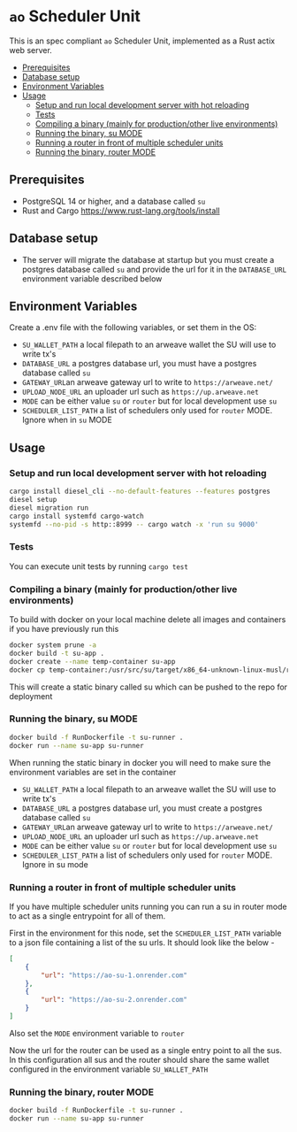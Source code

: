 # `ao` Scheduler Unit

This is an spec compliant `ao` Scheduler Unit, implemented as a Rust actix web server.

<!-- toc -->

- [Prerequisites](#prerequisites)
- [Database setup](#database-setup)
- [Environment Variables](#environment-variables)
- [Usage](#usage)
  - [Setup and run local development server with hot reloading](#setup-and-run-local-development-server-with-hot-reloading)
  - [Tests](#tests)
  - [Compiling a binary (mainly for production/other live environments)](#compiling-a-binary-mainly-for-productionother-live-environments)
  - [Running the binary, su MODE](#running-the-binary-su-mode)
  - [Running a router in front of multiple scheduler units](#running-a-router-in-front-of-multiple-scheduler-units)
  - [Running the binary, router MODE](#running-the-binary-router-mode)

<!-- tocstop -->

## Prerequisites
- PostgreSQL 14 or higher, and a database called `su`
- Rust and Cargo https://www.rust-lang.org/tools/install


## Database setup
- The server will migrate the database at startup but you must create a postgres database called `su` and provide the url for it in the `DATABASE_URL` environment variable described below


## Environment Variables

Create a .env file with the following variables, or set them in the OS:

- `SU_WALLET_PATH` a local filepath to an arweave wallet the SU will use to write tx's
- `DATABASE_URL` a postgres database url, you must have a postgres database called `su`
- `GATEWAY_URL`an arweave gateway url to write to `https://arweave.net/`
- `UPLOAD_NODE_URL` an uploader url such as `https://up.arweave.net`
- `MODE` can be either value `su` or `router` but for local development use `su`
- `SCHEDULER_LIST_PATH` a list of schedulers only used for `router` MODE. Ignore when in `su` MODE


## Usage


### Setup and run local development server with hot reloading
```sh
cargo install diesel_cli --no-default-features --features postgres
diesel setup
diesel migration run
cargo install systemfd cargo-watch
systemfd --no-pid -s http::8999 -- cargo watch -x 'run su 9000'
```

### Tests

You can execute unit tests by running `cargo test`


### Compiling a binary (mainly for production/other live environments)

To build with docker on your local machine delete all images and containers if you have previously run this

```sh
docker system prune -a
docker build -t su-app .
docker create --name temp-container su-app
docker cp temp-container:/usr/src/su/target/x86_64-unknown-linux-musl/release/su .
```

This will create a static binary called su which can be pushed to the repo for deployment


### Running the binary, su MODE
```sh
docker build -f RunDockerfile -t su-runner .
docker run --name su-app su-runner
```

When running the static binary in docker you will need to make sure the environment
variables are set in the container

- `SU_WALLET_PATH` a local filepath to an arweave wallet the SU will use to write tx's
- `DATABASE_URL` a postgres database url, you must create a postgres database called `su`
- `GATEWAY_URL`an arweave gateway url to write to `https://arweave.net/`
- `UPLOAD_NODE_URL` an uploader url such as `https://up.arweave.net`
- `MODE` can be either value `su` or `router` but for local development use `su`
- `SCHEDULER_LIST_PATH` a list of schedulers only used for `router` MODE. Ignore in su mode


### Running a router in front of multiple scheduler units
If you have multiple scheduler units running you can run a su in router mode to act as a single 
entrypoint for all of them. 

First in the environment for this node, set the `SCHEDULER_LIST_PATH` variable to a json file containing a list of the su urls. It should look like the below - 

```json
[
    {
        "url": "https://ao-su-1.onrender.com"
    },
    {
        "url": "https://ao-su-2.onrender.com"
    }
]
```

Also set the `MODE` environment variable to `router`

Now the url for the router can be used as a single entry point to all the sus. In this configuration all sus and the router should share the same wallet configured in the environment variable `SU_WALLET_PATH`

### Running the binary, router MODE
```sh
docker build -f RunDockerfile -t su-runner .
docker run --name su-app su-runner
```

